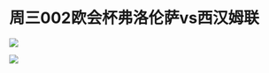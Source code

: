 
# 周三002欧会杯弗洛伦萨vs西汉姆联


![](http://pic.amm.plus/img/football_analyze/20230608141528.png)


![](http://pic.amm.plus/img/football_analyze/20230608141603.png)
